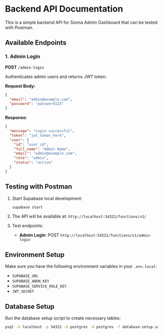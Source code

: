 # Backend API Documentation

This is a simple backend API for Sonna Admin Dashboard that can be tested with Postman.

## Available Endpoints

### 1. Admin Login
**POST** `/admin-login`

Authenticates admin users and returns JWT token.

**Request Body:**
```json
{
  "email": "admin@example.com",
  "password": "password123"
}
```

**Response:**
```json
{
  "message": "Login successful",
  "token": "jwt_token_here",
  "user": {
    "id": "user_id",
    "full_name": "Admin Name",
    "email": "admin@example.com",
    "role": "admin",
    "status": "active"
  }
}
```

## Testing with Postman

1. Start Supabase local development:
   ```bash
   supabase start
   ```

2. The API will be available at: `http://localhost:54321/functions/v1/`

3. Test endpoints:
   - **Admin Login**: POST `http://localhost:54321/functions/v1/admin-login`

## Environment Setup

Make sure you have the following environment variables in your `.env.local`:
- `SUPABASE_URL`
- `SUPABASE_ANON_KEY`
- `SUPABASE_SERVICE_ROLE_KEY`
- `JWT_SECRET`

## Database Setup

Run the database setup script to create necessary tables:
```bash
psql -h localhost -p 54322 -U postgres -d postgres -f database-setup.sql
```
